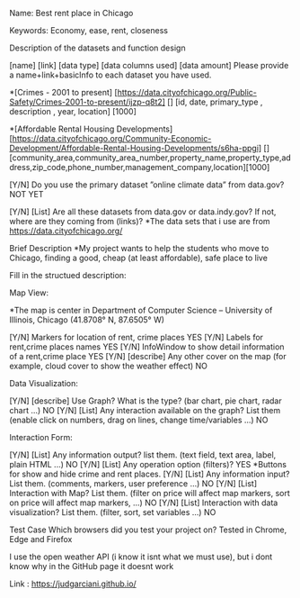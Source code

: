 
Name: Best rent place in Chicago

Keywords: Economy, ease, rent, closeness

Description of the datasets and function design

[name] [link] [data type] [data columns used] [data amount] Please provide a name+link+basicInfo to each dataset you have used.

*[Crimes - 2001 to present] [https://data.cityofchicago.org/Public-Safety/Crimes-2001-to-present/ijzp-q8t2] [] [id, date, primary_type , description , year, location] [1000]

*[Affordable Rental Housing Developments] [https://data.cityofchicago.org/Community-Economic-Development/Affordable-Rental-Housing-Developments/s6ha-ppgi] [] [community_area,community_area_number,property_name,property_type,address,zip_code,phone_number,management_company,location][1000]

[Y/N] Do you use the primary dataset ”online climate data” from data.gov?  NOT YET

[Y/N] [List] Are all these datasets from data.gov or data.indy.gov? If not, where are they coming from (links)?
*The data sets that i use are from https://data.cityofchicago.org/


Brief Description
*My project wants to help the students who move to Chicago, finding a good, cheap (at least affordable), safe place to live


Fill in the structued description:

Map View:

*The map is center in Department of Computer Science – University of Illinois, Chicago (41.8708° N, 87.6505° W)

[Y/N] Markers for location of rent, crime places  YES
[Y/N] Labels for rent,crime places names YES
[Y/N] InfoWindow to show detail information of a rent,crime place YES
[Y/N] [describe] Any other cover on the map (for example, cloud cover to show the weather effect) NO

Data Visualization:

[Y/N] [describe] Use Graph? What is the type? (bar chart, pie chart, radar chart ...) NO
[Y/N] [List] Any interaction available on the graph? List them (enable click on numbers, drag on lines, change time/variables ...) NO

Interaction Form:

[Y/N] [List] Any information output? list them. (text field, text area, label, plain HTML ...) NO
[Y/N] [List] Any operation option (filters)?  YES
*Buttons for show and hide crime and rent places.
[Y/N] [List] Any information input? List them. (comments, markers, user preference ...) NO
[Y/N] [List] Interaction with Map? List them. (filter on price will affect map markers, sort on price will affect map markers, ...) NO
[Y/N] [List] Interaction with data visualization? List them. (filter, sort, set variables ...) NO


Test Case Which browsers did you test your project on?
Tested in Chrome, Edge and Firefox

I use the open weather API (i know it isnt what we must use), but i dont know why in the GitHub page it doesnt work 

Link : https://judgarciani.github.io/


